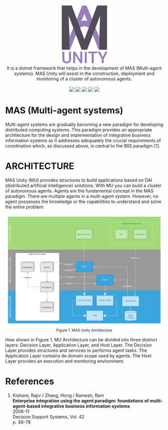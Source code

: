                                                                                                
<p align='center'>
    <img width=192" src="https://raw.githubusercontent.com/8T4/mas-unity/main/docs/imgs/logo.png" />
    <br/>It is a dotnet framework that helps in the development of MAS (Multi-agent systems). MAS Unity will assist in the construction, deployment and monitoring of a cluster of autonomous agents.
    <br/>
    <br/>
    <a href='https://github.com/8T4/gwtdo/actions/workflows/dotnet.yml'><img src="https://github.com/8T4/gwtdo/actions/workflows/dotnet.yml/badge.svg"></a>
    <a href='https://github.com/8T4/gwtdo/actions/workflows/codeql-analysis.yml'><img src="https://github.com/8T4/gwtdo/actions/workflows/codeql-analysis.yml/badge.svg"></a>
    <a href='https://www.nuget.org/packages/Gwtdo'><img src="https://img.shields.io/nuget/v/Gwtdo.svg"></a>
    <a href='https://www.nuget.org/packages/Gwtdo'><img src="https://img.shields.io/nuget/dt/Gwtdo.svg"></a>
    <a href='https://www.codacy.com/gh/8T4/gwtdo/dashboard?utm_source=github.com&amp;utm_medium=referral&amp;utm_content=8T4/gwtdo&amp;utm_campaign=Badge_Grade'> <img src="https://app.codacy.com/project/badge/Grade/51e1962835f24f65a3813d078061a9ef"></a>
</p>
                                                                                               

# MAS (Multi-agent systems)

Multi-agent systems are gradually becoming a new paradigm for developing distributed computing systems. This paradigm provides an appropriate architecture for the design and implementation of integrative business information systems as it addresses adequately the crucial requirements of coordination which, as discussed above, is central to the IBIS paradigm [1].

# ARCHITECTURE

MAS Unity (MU) provides structures to build applications based on DAI (distributed artificial intelligence) solutions. With MU you can build a cluster of autonomous agents. Agents are the fundamental concept in the MAS paradigm. There are multiple agents in a multi-agent system. However, no agent possesses the knowledge or the capabilities to understand and solve the entire problem.

<p align='center'>
    <img src="https://raw.githubusercontent.com/8T4/mas-unity/main/docs/imgs/components.png" />
  <br/><small>Figure 1. MAS Unity Architecture </small>
</p> 
                                                                                            
How shown in Figure 1, MU Architecture can be divided into three distinct layers: Decision Layer, Application Layer, and Host Layer. The Decision Layer provides structures and services to performs agent tasks. The Application Layer contains de domain scope used by agents. The Host Layer provides an execution and monitoring environment.

# References

1. Kishore, Rajiv / Zhang, Hong / Ramesh, Ram  
**Enterprise integration using the agent paradigm: foundations of multi-agent-based integrative business information systems**   
2006-11  
Decision Support Systems, Vol. 42  
p. 48-78






